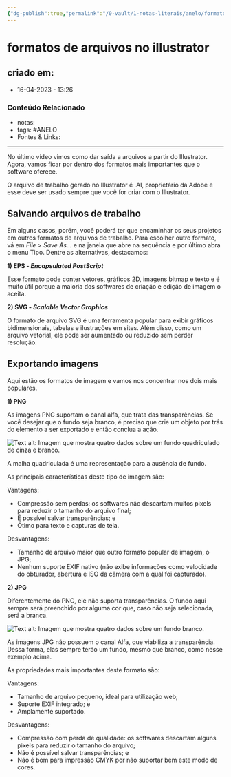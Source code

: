 ```yaml
---
{"dg-publish":true,"permalink":"/0-vault/1-notas-literais/anelo/formatos-de-arquivos-no-illustrator/","tags":["ANELO"],"dgHomeLink":true,"dgShowLocalGraph":true,"dgShowFileTree":true,"dgEnableSearch":true,"noteIcon":""}
---
```


# formatos de arquivos no illustrator

## criado em: 
-  16-04-2023 - 13:26

### Conteúdo Relacionado
- notas: 
- tags: #ANELO 
- Fontes & Links: 

---
No último vídeo vimos como dar saída a arquivos a partir do Illustrator. Agora, vamos ficar por dentro dos formatos mais importantes que o software oferece.

O arquivo de trabalho gerado no Illustrator é .AI, proprietário da Adobe e esse deve ser usado sempre que você for criar com o Illustrator.

## Salvando arquivos de trabalho

Em alguns casos, porém, você poderá ter que encaminhar os seus projetos em outros formatos de arquivos de trabalho. Para escolher outro formato, vá em _File_ > _Save As…_ e na janela que abre na sequência e por último abra o menu Tipo. Dentre as alternativas, destacamos:

**1) EPS - _Encapsulated PostScript_**

Esse formato pode conter vetores, gráficos 2D, imagens bitmap e texto e é muito útil porque a maioria dos softwares de criação e edição de imagem o aceita.

**2) SVG - _Scalable Vector Graphics_**

O formato de arquivo SVG é uma ferramenta popular para exibir gráficos bidimensionais, tabelas e ilustrações em sites. Além disso, como um arquivo vetorial, ele pode ser aumentado ou reduzido sem perder resolução.

## Exportando imagens

Aqui estão os formatos de imagem e vamos nos concentrar nos dois mais populares.

**1) PNG**

As imagens PNG suportam o canal alfa, que trata das transparências. Se você desejar que o fundo seja branco, é preciso que crie um objeto por trás do elemento a ser exportado e então conclua a ação.

![Text alt: Imagem que mostra quatro dados sobre um fundo quadriculado de cinza e branco.](https://caelum-online-public.s3.amazonaws.com/2984-illustrator/aula+5/Img2.png)

A malha quadriculada é uma representação para a ausência de fundo.

As principais características deste tipo de imagem são:

Vantagens:

-   Compressão sem perdas: os softwares não descartam muitos pixels para reduzir o tamanho do arquivo final;
-   É possível salvar transparências; e
-   Ótimo para texto e capturas de tela.

Desvantagens:

-   Tamanho de arquivo maior que outro formato popular de imagem, o JPG;
-   Nenhum suporte EXIF nativo (não exibe informações como velocidade do obturador, abertura e ISO da câmera com a qual foi capturado).

**2) JPG**

Diferentemente do PNG, ele não suporta transparências. O fundo aqui sempre será preenchido por alguma cor que, caso não seja selecionada, será a branca.

![Text alt: Imagem que mostra quatro dados sobre um fundo branco.](https://caelum-online-public.s3.amazonaws.com/2984-illustrator/aula+5/Img3.jpg)

As imagens JPG não possuem o canal Alfa, que viabiliza a transparência. Dessa forma, elas sempre terão um fundo, mesmo que branco, como nesse exemplo acima.

As propriedades mais importantes deste formato são:

Vantagens:

-   Tamanho de arquivo pequeno, ideal para utilização web;
-   Suporte EXIF integrado; e
-   Amplamente suportado.

Desvantagens:

-   Compressão com perda de qualidade: os softwares descartam alguns pixels para reduzir o tamanho do arquivo;
-   Não é possível salvar transparências; e
-   Não é bom para impressão CMYK por não suportar bem este modo de cores.
